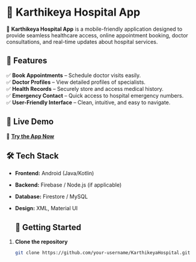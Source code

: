 # 🏥 Karthikeya Hospital App

🚀 **Karthikeya Hospital App** is a mobile-friendly application designed to provide seamless healthcare access, online appointment booking, doctor consultations, and real-time updates about hospital services.

## 🌟 Features
✅ **Book Appointments** – Schedule doctor visits easily.  
✅ **Doctor Profiles** – View detailed profiles of specialists.  
✅ **Health Records** – Securely store and access medical history.  
✅ **Emergency Contact** – Quick access to hospital emergency numbers.  
✅ **User-Friendly Interface** – Clean, intuitive, and easy to navigate.  

## 📲 Live Demo  
🔗 **[Try the App Now](https://karthikeya-hospital.glide.page/dl/1fac4c)**  

## 🛠️ Tech Stack  
- **Frontend:** Android (Java/Kotlin)  
- **Backend:** Firebase / Node.js (if applicable)  
- **Database:** Firestore / MySQL  
- **Design:** XML, Material UI  

  ## 🚀 Getting Started  
1. **Clone the repository**  
   ```bash
   git clone https://github.com/your-username/KarthikeyaHospital.git
